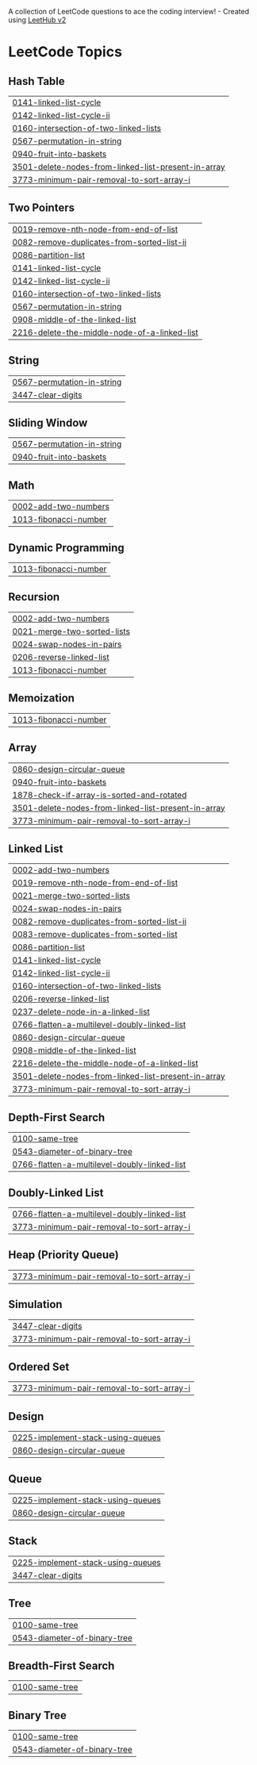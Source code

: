 A collection of LeetCode questions to ace the coding interview! - Created using [LeetHub v2](https://github.com/arunbhardwaj/LeetHub-2.0)
<!---LeetCode Topics Start-->
# LeetCode Topics
## Hash Table
|  |
| ------- |
| [0141-linked-list-cycle](https://github.com/Gouthami32/DSA/tree/master/0141-linked-list-cycle) |
| [0142-linked-list-cycle-ii](https://github.com/Gouthami32/DSA/tree/master/0142-linked-list-cycle-ii) |
| [0160-intersection-of-two-linked-lists](https://github.com/Gouthami32/DSA/tree/master/0160-intersection-of-two-linked-lists) |
| [0567-permutation-in-string](https://github.com/Gouthami32/DSA/tree/master/0567-permutation-in-string) |
| [0940-fruit-into-baskets](https://github.com/Gouthami32/DSA/tree/master/0940-fruit-into-baskets) |
| [3501-delete-nodes-from-linked-list-present-in-array](https://github.com/Gouthami32/DSA/tree/master/3501-delete-nodes-from-linked-list-present-in-array) |
| [3773-minimum-pair-removal-to-sort-array-i](https://github.com/Gouthami32/DSA/tree/master/3773-minimum-pair-removal-to-sort-array-i) |
## Two Pointers
|  |
| ------- |
| [0019-remove-nth-node-from-end-of-list](https://github.com/Gouthami32/DSA/tree/master/0019-remove-nth-node-from-end-of-list) |
| [0082-remove-duplicates-from-sorted-list-ii](https://github.com/Gouthami32/DSA/tree/master/0082-remove-duplicates-from-sorted-list-ii) |
| [0086-partition-list](https://github.com/Gouthami32/DSA/tree/master/0086-partition-list) |
| [0141-linked-list-cycle](https://github.com/Gouthami32/DSA/tree/master/0141-linked-list-cycle) |
| [0142-linked-list-cycle-ii](https://github.com/Gouthami32/DSA/tree/master/0142-linked-list-cycle-ii) |
| [0160-intersection-of-two-linked-lists](https://github.com/Gouthami32/DSA/tree/master/0160-intersection-of-two-linked-lists) |
| [0567-permutation-in-string](https://github.com/Gouthami32/DSA/tree/master/0567-permutation-in-string) |
| [0908-middle-of-the-linked-list](https://github.com/Gouthami32/DSA/tree/master/0908-middle-of-the-linked-list) |
| [2216-delete-the-middle-node-of-a-linked-list](https://github.com/Gouthami32/DSA/tree/master/2216-delete-the-middle-node-of-a-linked-list) |
## String
|  |
| ------- |
| [0567-permutation-in-string](https://github.com/Gouthami32/DSA/tree/master/0567-permutation-in-string) |
| [3447-clear-digits](https://github.com/Gouthami32/DSA/tree/master/3447-clear-digits) |
## Sliding Window
|  |
| ------- |
| [0567-permutation-in-string](https://github.com/Gouthami32/DSA/tree/master/0567-permutation-in-string) |
| [0940-fruit-into-baskets](https://github.com/Gouthami32/DSA/tree/master/0940-fruit-into-baskets) |
## Math
|  |
| ------- |
| [0002-add-two-numbers](https://github.com/Gouthami32/DSA/tree/master/0002-add-two-numbers) |
| [1013-fibonacci-number](https://github.com/Gouthami32/DSA/tree/master/1013-fibonacci-number) |
## Dynamic Programming
|  |
| ------- |
| [1013-fibonacci-number](https://github.com/Gouthami32/DSA/tree/master/1013-fibonacci-number) |
## Recursion
|  |
| ------- |
| [0002-add-two-numbers](https://github.com/Gouthami32/DSA/tree/master/0002-add-two-numbers) |
| [0021-merge-two-sorted-lists](https://github.com/Gouthami32/DSA/tree/master/0021-merge-two-sorted-lists) |
| [0024-swap-nodes-in-pairs](https://github.com/Gouthami32/DSA/tree/master/0024-swap-nodes-in-pairs) |
| [0206-reverse-linked-list](https://github.com/Gouthami32/DSA/tree/master/0206-reverse-linked-list) |
| [1013-fibonacci-number](https://github.com/Gouthami32/DSA/tree/master/1013-fibonacci-number) |
## Memoization
|  |
| ------- |
| [1013-fibonacci-number](https://github.com/Gouthami32/DSA/tree/master/1013-fibonacci-number) |
## Array
|  |
| ------- |
| [0860-design-circular-queue](https://github.com/Gouthami32/DSA/tree/master/0860-design-circular-queue) |
| [0940-fruit-into-baskets](https://github.com/Gouthami32/DSA/tree/master/0940-fruit-into-baskets) |
| [1878-check-if-array-is-sorted-and-rotated](https://github.com/Gouthami32/DSA/tree/master/1878-check-if-array-is-sorted-and-rotated) |
| [3501-delete-nodes-from-linked-list-present-in-array](https://github.com/Gouthami32/DSA/tree/master/3501-delete-nodes-from-linked-list-present-in-array) |
| [3773-minimum-pair-removal-to-sort-array-i](https://github.com/Gouthami32/DSA/tree/master/3773-minimum-pair-removal-to-sort-array-i) |
## Linked List
|  |
| ------- |
| [0002-add-two-numbers](https://github.com/Gouthami32/DSA/tree/master/0002-add-two-numbers) |
| [0019-remove-nth-node-from-end-of-list](https://github.com/Gouthami32/DSA/tree/master/0019-remove-nth-node-from-end-of-list) |
| [0021-merge-two-sorted-lists](https://github.com/Gouthami32/DSA/tree/master/0021-merge-two-sorted-lists) |
| [0024-swap-nodes-in-pairs](https://github.com/Gouthami32/DSA/tree/master/0024-swap-nodes-in-pairs) |
| [0082-remove-duplicates-from-sorted-list-ii](https://github.com/Gouthami32/DSA/tree/master/0082-remove-duplicates-from-sorted-list-ii) |
| [0083-remove-duplicates-from-sorted-list](https://github.com/Gouthami32/DSA/tree/master/0083-remove-duplicates-from-sorted-list) |
| [0086-partition-list](https://github.com/Gouthami32/DSA/tree/master/0086-partition-list) |
| [0141-linked-list-cycle](https://github.com/Gouthami32/DSA/tree/master/0141-linked-list-cycle) |
| [0142-linked-list-cycle-ii](https://github.com/Gouthami32/DSA/tree/master/0142-linked-list-cycle-ii) |
| [0160-intersection-of-two-linked-lists](https://github.com/Gouthami32/DSA/tree/master/0160-intersection-of-two-linked-lists) |
| [0206-reverse-linked-list](https://github.com/Gouthami32/DSA/tree/master/0206-reverse-linked-list) |
| [0237-delete-node-in-a-linked-list](https://github.com/Gouthami32/DSA/tree/master/0237-delete-node-in-a-linked-list) |
| [0766-flatten-a-multilevel-doubly-linked-list](https://github.com/Gouthami32/DSA/tree/master/0766-flatten-a-multilevel-doubly-linked-list) |
| [0860-design-circular-queue](https://github.com/Gouthami32/DSA/tree/master/0860-design-circular-queue) |
| [0908-middle-of-the-linked-list](https://github.com/Gouthami32/DSA/tree/master/0908-middle-of-the-linked-list) |
| [2216-delete-the-middle-node-of-a-linked-list](https://github.com/Gouthami32/DSA/tree/master/2216-delete-the-middle-node-of-a-linked-list) |
| [3501-delete-nodes-from-linked-list-present-in-array](https://github.com/Gouthami32/DSA/tree/master/3501-delete-nodes-from-linked-list-present-in-array) |
| [3773-minimum-pair-removal-to-sort-array-i](https://github.com/Gouthami32/DSA/tree/master/3773-minimum-pair-removal-to-sort-array-i) |
## Depth-First Search
|  |
| ------- |
| [0100-same-tree](https://github.com/Gouthami32/DSA/tree/master/0100-same-tree) |
| [0543-diameter-of-binary-tree](https://github.com/Gouthami32/DSA/tree/master/0543-diameter-of-binary-tree) |
| [0766-flatten-a-multilevel-doubly-linked-list](https://github.com/Gouthami32/DSA/tree/master/0766-flatten-a-multilevel-doubly-linked-list) |
## Doubly-Linked List
|  |
| ------- |
| [0766-flatten-a-multilevel-doubly-linked-list](https://github.com/Gouthami32/DSA/tree/master/0766-flatten-a-multilevel-doubly-linked-list) |
| [3773-minimum-pair-removal-to-sort-array-i](https://github.com/Gouthami32/DSA/tree/master/3773-minimum-pair-removal-to-sort-array-i) |
## Heap (Priority Queue)
|  |
| ------- |
| [3773-minimum-pair-removal-to-sort-array-i](https://github.com/Gouthami32/DSA/tree/master/3773-minimum-pair-removal-to-sort-array-i) |
## Simulation
|  |
| ------- |
| [3447-clear-digits](https://github.com/Gouthami32/DSA/tree/master/3447-clear-digits) |
| [3773-minimum-pair-removal-to-sort-array-i](https://github.com/Gouthami32/DSA/tree/master/3773-minimum-pair-removal-to-sort-array-i) |
## Ordered Set
|  |
| ------- |
| [3773-minimum-pair-removal-to-sort-array-i](https://github.com/Gouthami32/DSA/tree/master/3773-minimum-pair-removal-to-sort-array-i) |
## Design
|  |
| ------- |
| [0225-implement-stack-using-queues](https://github.com/Gouthami32/DSA/tree/master/0225-implement-stack-using-queues) |
| [0860-design-circular-queue](https://github.com/Gouthami32/DSA/tree/master/0860-design-circular-queue) |
## Queue
|  |
| ------- |
| [0225-implement-stack-using-queues](https://github.com/Gouthami32/DSA/tree/master/0225-implement-stack-using-queues) |
| [0860-design-circular-queue](https://github.com/Gouthami32/DSA/tree/master/0860-design-circular-queue) |
## Stack
|  |
| ------- |
| [0225-implement-stack-using-queues](https://github.com/Gouthami32/DSA/tree/master/0225-implement-stack-using-queues) |
| [3447-clear-digits](https://github.com/Gouthami32/DSA/tree/master/3447-clear-digits) |
## Tree
|  |
| ------- |
| [0100-same-tree](https://github.com/Gouthami32/DSA/tree/master/0100-same-tree) |
| [0543-diameter-of-binary-tree](https://github.com/Gouthami32/DSA/tree/master/0543-diameter-of-binary-tree) |
## Breadth-First Search
|  |
| ------- |
| [0100-same-tree](https://github.com/Gouthami32/DSA/tree/master/0100-same-tree) |
## Binary Tree
|  |
| ------- |
| [0100-same-tree](https://github.com/Gouthami32/DSA/tree/master/0100-same-tree) |
| [0543-diameter-of-binary-tree](https://github.com/Gouthami32/DSA/tree/master/0543-diameter-of-binary-tree) |
<!---LeetCode Topics End-->